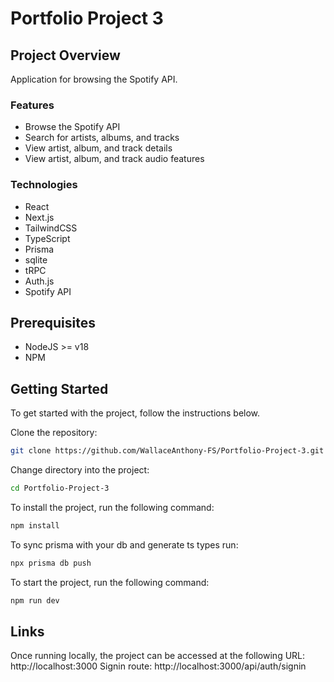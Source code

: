 # Portfolio Project 3

## Project Overview

Application for browsing the Spotify API.

### Features

- Browse the Spotify API
- Search for artists, albums, and tracks
- View artist, album, and track details
- View artist, album, and track audio features

### Technologies

- React
- Next.js
- TailwindCSS
- TypeScript
- Prisma
- sqlite
- tRPC
- Auth.js
- Spotify API

## Prerequisites

- NodeJS >= v18
- NPM

## Getting Started

To get started with the project, follow the instructions below.

Clone the repository:

```bash
git clone https://github.com/WallaceAnthony-FS/Portfolio-Project-3.git
```

Change directory into the project:

```bash
cd Portfolio-Project-3
```

To install the project, run the following command:

```bash
npm install
```

To sync prisma with your db and generate ts types run:

```bash
npx prisma db push
```

To start the project, run the following command:

```bash
npm run dev
```

## Links

Once running locally, the project can be accessed at the following URL:
http://localhost:3000
Signin route:
http://localhost:3000/api/auth/signin
